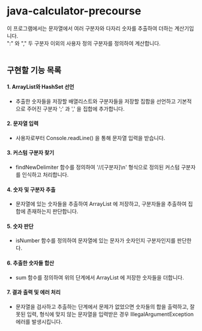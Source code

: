 # java-calculator-precourse
이 프로그램에서는 문자열에서 여러 구분자와 다자리 숫자를 추출하여 더하는 계산기입니다.  
":" 와 "," 두 구분자 이외의 사용자 정의 구분자를 정의하여 계산합니다.
<br><br>

## 구현할 기능 목록

#### 1. **ArrayList와 HashSet 선언**  
    
- 추출한 숫자들을 저장할 배열리스트와 구분자들을 저장할 집합을 선언하고 기본적으로 주어진 구분자 ';' 과 ',' 을 집합에 추가합니다.

#### 2. **문자열 입력**
    
- 사용자로부터 Console.readLine() 을 통해 문자열 입력을 받습니다.

#### 3. **커스텀 구분자 찾기**  
  
- findNewDelimiter 함수를 정의하여 '//[구분자]\n' 형식으로 정의된 커스텀 구분자를 인식하고 처리합니다.

#### 4. **숫자 및 구분자 추출**  
  
- 문자열에 있는 숫자들을 추출하여 ArrayList 에 저장하고, 구분자들을 추출하여 집합에 존재하는지 판단합니다.

#### 5. **숫자 판단**  
  
- isNumber 함수를 정의하여 문자열에 있는 문자가 숫자인지 구분자인지를 판단한다.

#### 6. **추출한 숫자들 합산**  
  
- sum 함수를 정의하여 위의 단계에서 ArrayList 에 저장한 숫자들을 더합니다.

#### 7. **결과 출력 및 에러 처리**  
  
- 문자열을 검사하고 추출하는 단계에서 문제가 없었으면 숫자들의 합을 출력하고, 잘못된 입력, 형식에 맞지 않는 문자열을 입력받은 경우 IllegalArgumentException 에러를 발생시킵니다.


   